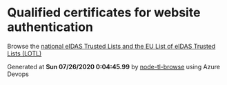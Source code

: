 # Qualified certificates for website authentication 
 Browse the [national eIDAS Trusted Lists and the EU List of eIDAS Trusted Lists (LOTL)](https://webgate.ec.europa.eu/tl-browser/#/) 
 
 
Generated at **Sun 07/26/2020  0:04:45.99** by [node-tl-browse](https://github.com/ymedlop/node-tl-browser) using Azure Devops 
